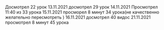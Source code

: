Досмотрел 22 урок 13.11.2021
досмотрел 29 урок 14.11.2021
Просмотрел 11:40 из 33 урока 15.11.2021
просморел 8 минут 34 урока(не качественно желательно пересмотреть ) 16.11.2021
досмотрел 40 видос 21.11.2021
просмотрел 8 минут 45 урока
